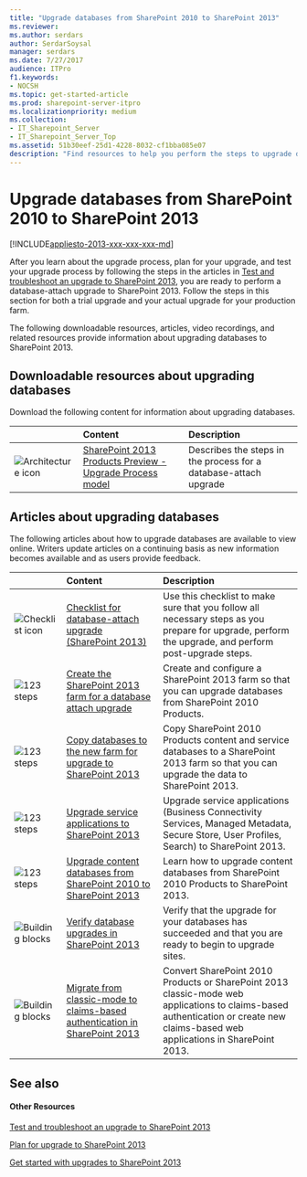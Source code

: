 ```yaml
---
title: "Upgrade databases from SharePoint 2010 to SharePoint 2013"
ms.reviewer: 
ms.author: serdars
author: SerdarSoysal
manager: serdars
ms.date: 7/27/2017
audience: ITPro
f1.keywords:
- NOCSH
ms.topic: get-started-article
ms.prod: sharepoint-server-itpro
ms.localizationpriority: medium
ms.collection:
- IT_Sharepoint_Server
- IT_Sharepoint_Server_Top
ms.assetid: 51b30eef-25d1-4228-8032-cf1bba085e07
description: "Find resources to help you perform the steps to upgrade databases from SharePoint 2010 Products to SharePoint 2013."
---
```


# Upgrade databases from SharePoint 2010 to SharePoint 2013

[!INCLUDE[appliesto-2013-xxx-xxx-xxx-md](../includes/appliesto-2013-xxx-xxx-xxx-md.md)] 
  
After you learn about the upgrade process, plan for your upgrade, and test your upgrade process by following the steps in the articles in [Test and troubleshoot an upgrade to SharePoint 2013](test-and-troubleshoot-an-upgrade-0.md), you are ready to perform a database-attach upgrade to SharePoint 2013. Follow the steps in this section for both a trial upgrade and your actual upgrade for your production farm.
  
The following downloadable resources, articles, video recordings, and related resources provide information about upgrading databases to SharePoint 2013.
  
## Downloadable resources about upgrading databases

Download the following content for information about upgrading databases.
  
||**Content**|**Description**|
|:-----|:-----|:-----|
|![Architecture icon](../media/mod_icon_architectureDiagrams_S.png)|[SharePoint 2013 Products Preview - Upgrade Process model](https://go.microsoft.com/fwlink/?LinkId=255047) <br/> |Describes the steps in the process for a database-attach upgrade  <br/> |
   
## Articles about upgrading databases

The following articles about how to upgrade databases are available to view online. Writers update articles on a continuing basis as new information becomes available and as users provide feedback.
  
||**Content**|**Description**|
|:-----|:-----|:-----|
|![Checklist icon](../media/mod_icon_checklist_done_M.png)|[Checklist for database-attach upgrade (SharePoint 2013)](checklist-for-database-attach-upgrade-sharepoint-2013.md) <br/> |Use this checklist to make sure that you follow all necessary steps as you prepare for upgrade, perform the upgrade, and perform post-upgrade steps.  <br/> |
|![123 steps](../media/mod_icon_howTo_numeric_M.png)|[Create the SharePoint 2013 farm for a database attach upgrade](create-the-sharepoint-2013-farm-for-a-database-attach-upgrade.md) <br/> |Create and configure a SharePoint 2013 farm so that you can upgrade databases from SharePoint 2010 Products.  <br/> |
|![123 steps](../media/mod_icon_howTo_numeric_M.png)|[Copy databases to the new farm for upgrade to SharePoint 2013](copy-databases-to-the-new-farm-for-upgrade-to-sharepoint-2013.md) <br/> |Copy SharePoint 2010 Products content and service databases to a SharePoint 2013 farm so that you can upgrade the data to SharePoint 2013.  <br/> |
|![123 steps](../media/mod_icon_howTo_numeric_M.png)|[Upgrade service applications to SharePoint 2013](upgrade-service-applications-to-sharepoint-2013.md) <br/> |Upgrade service applications (Business Connectivity Services, Managed Metadata, Secure Store, User Profiles, Search) to SharePoint 2013.  <br/> |
|![123 steps](../media/mod_icon_howTo_numeric_M.png)|[Upgrade content databases from SharePoint 2010 to SharePoint 2013](upgrade-content-databases-from-sharepoint-2010-to-sharepoint-2013.md) <br/> |Learn how to upgrade content databases from SharePoint 2010 Products to SharePoint 2013.  <br/> |
|![Building blocks](../media/mod_icon_buildingblock_M.png)|[Verify database upgrades in SharePoint 2013](verify-upgrade.md) <br/> |Verify that the upgrade for your databases has succeeded and that you are ready to begin to upgrade sites.  <br/> |
|![Building blocks](../media/mod_icon_buildingblock_M.png)|[Migrate from classic-mode to claims-based authentication in SharePoint 2013](migrate-from-classic-mode-to-claims-based-authentication-in-sharepoint-2013.md) <br/> |Convert SharePoint 2010 Products or SharePoint 2013 classic-mode web applications to claims-based authentication or create new claims-based web applications in SharePoint 2013.  <br/> |
   
## See also

#### Other Resources

[Test and troubleshoot an upgrade to SharePoint 2013](test-and-troubleshoot-an-upgrade-0.md)
  
[Plan for upgrade to SharePoint 2013](plan-for-upgrade.md)
  
[Get started with upgrades to SharePoint 2013](get-started-with-upgrade-0.md)

